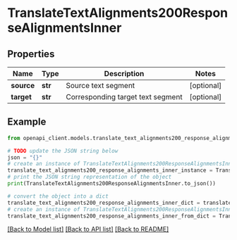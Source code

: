 # TranslateTextAlignments200ResponseAlignmentsInner


## Properties

Name | Type | Description | Notes
------------ | ------------- | ------------- | -------------
**source** | **str** | Source text segment | [optional] 
**target** | **str** | Corresponding target text segment | [optional] 

## Example

```python
from openapi_client.models.translate_text_alignments200_response_alignments_inner import TranslateTextAlignments200ResponseAlignmentsInner

# TODO update the JSON string below
json = "{}"
# create an instance of TranslateTextAlignments200ResponseAlignmentsInner from a JSON string
translate_text_alignments200_response_alignments_inner_instance = TranslateTextAlignments200ResponseAlignmentsInner.from_json(json)
# print the JSON string representation of the object
print(TranslateTextAlignments200ResponseAlignmentsInner.to_json())

# convert the object into a dict
translate_text_alignments200_response_alignments_inner_dict = translate_text_alignments200_response_alignments_inner_instance.to_dict()
# create an instance of TranslateTextAlignments200ResponseAlignmentsInner from a dict
translate_text_alignments200_response_alignments_inner_from_dict = TranslateTextAlignments200ResponseAlignmentsInner.from_dict(translate_text_alignments200_response_alignments_inner_dict)
```
[[Back to Model list]](../README.md#documentation-for-models) [[Back to API list]](../README.md#documentation-for-api-endpoints) [[Back to README]](../README.md)


